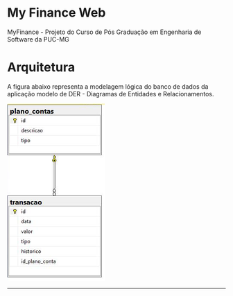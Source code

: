 # My Finance Web
MyFinance - Projeto do Curso de Pós Graduação em Engenharia de Software da PUC-MG

# Arquitetura

A figura abaixo representa a modelagem lógica do banco de dados da aplicação modelo de DER - Diagramas de Entidades e Relacionamentos.


<img src="docs\DER.png" alt="diagram">

<hr />